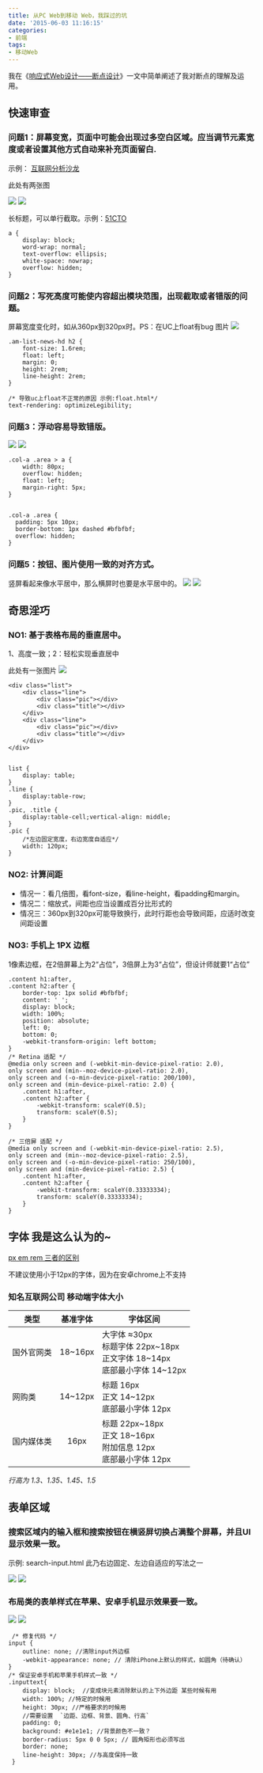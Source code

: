 ```yaml
---
title: 从PC Web到移动 Web，我踩过的坑
date: '2015-06-03 11:16:15'
categories:
- 前端
tags:
- 移动Web
---
```


我在《[响应式Web设计——断点设计](http://www.xiaoxili.com/2015/06/03/break-of-responsive-web-design/)》一文中简单阐述了我对断点的理解及运用。

## 快速审查

### 问题1：屏幕变宽，页面中可能会出现过多空白区域。应当调节元素宽度或者设置其他方式自动来补充页面留白.

示例： [互联网分析沙龙](http://www.techxue.com/)

<!--more-->

此处有两张图

![](http://devconf.qiniudn.com/list-more.png)
![](http://devconf.qiniudn.com/51cto-pic.png)

长标题，可以单行截取。示例：[51CTO](http://www.51cto.com/)

```
a {
	display: block;
	word-wrap: normal;
	text-overflow: ellipsis;
	white-space: nowrap;
	overflow: hidden;
}
```

### 问题2：写死高度可能使内容超出模块范围，出现截取或者错版的问题。

屏幕宽度变化时，如从360px到320px时。PS：在UC上float有bug
图片
![](http://devconf.qiniudn.com/height-float.png)

```
.am-list-news-hd h2 {
	font-size: 1.6rem;
	float: left;
	margin: 0;
	height: 2rem;
	line-height: 2rem;
}
```
```
/* 导致uc上float不正常的原因 示例:float.html*/
text-rendering: optimizeLegibility;
```
### 问题3：浮动容易导致错版。
![](http://devconf.qiniudn.com/51cto-float1.png)
![](http://devconf.qiniudn.com/51cto-float.png)

```
.col-a .area > a {
	width: 80px;
	overflow: hidden;
	float: left;
	margin-right: 5px;
}
	
		
.col-a .area {
  padding: 5px 10px;
  border-bottom: 1px dashed #bfbfbf;
  overflow: hidden;
}
```

### 问题5：按钮、图片使用一致的对齐方式。

竖屏看起来像水平居中，那么横屏时也要是水平居中的。
![](http://devconf.qiniudn.com/align-left.png)
![](http://devconf.qiniudn.com/align-left2.png)



## 奇思淫巧

### NO1: 基于表格布局的垂直居中。

1、高度一致；2：轻松实现垂直居中

此处有一张图片
![](http://devconf.qiniudn.com/height-float.png)


```
<div class="list">
	<div class="line">
		<div class="pic"></div>
		<div class="title"></div>
	</div>
	<div class="line">
		<div class="pic"></div>
		<div class="title"></div>
	</div>
</div>

```

```

list {
	display: table;
}
.line {
	display:table-row;
}
.pic, .title {
	display:table-cell;vertical-align: middle;
}
.pic {
	/*左边固定宽度，右边宽度自适应*/
	width: 120px;
}
```


### NO2: 计算间距

* 情况一：看几倍图，看font-size，看line-height，看padding和margin。
* 情况二：缩放式，间距也应当设置成百分比形式的
* 情况三：360px到320px可能导致换行，此时行距也会导致间距，应适时改变间距设置


### NO3: 手机上 1PX 边框

1像素边框，在2倍屏幕上为2“占位”，3倍屏上为3“占位”，但设计师就要1“占位”

```
.content h1:after,
.content h2:after {
    border-top: 1px solid #bfbfbf;
    content: ' ';
    display: block;
    width: 100%;
    position: absolute;
    left: 0;
    bottom: 0;
    -webkit-transform-origin: left bottom;
}
/* Retina 适配 */
@media only screen and (-webkit-min-device-pixel-ratio: 2.0),
only screen and (min--moz-device-pixel-ratio: 2.0),
only screen and (-o-min-device-pixel-ratio: 200/100),
only screen and (min-device-pixel-ratio: 2.0) {
    .content h1:after,
    .content h2:after {
        -webkit-transform: scaleY(0.5);
        transform: scaleY(0.5);
    }
}

/* 三倍屏 适配 */
@media only screen and (-webkit-min-device-pixel-ratio: 2.5),
only screen and (min--moz-device-pixel-ratio: 2.5),
only screen and (-o-min-device-pixel-ratio: 250/100),
only screen and (min-device-pixel-ratio: 2.5) {
    .content h1:after,
    .content h2:after {
        -webkit-transform: scaleY(0.33333334);
        transform: scaleY(0.33333334);
    }
}
```


## 字体 我是这么认为的~

[px em rem 三者的区别](http://www.howsci.com/diffirence-of-px-em-rem.html)

不建议使用小于12px的字体，因为在安卓chrome上不支持

### 知名互联网公司 移动端字体大小

| 类型 | 基准字体	|字体区间 |
| ------------- |:-------------:| -----|
|国外官网类	| 18~16px |大字体 ≈30px<br> 标题字体 22px~18px<br>正文字体 18~14px<br>底部最小字体 14~12px |
|网购类|	14~12px|标题 16px<br>正文 14~12px<br>底部最小字体 12px|
|国内媒体类|16px	|标题 22px~18px<br>正文 18~16px<br>附加信息 12px<br>底部最小字体 12px|


_行高为 1.3、1.35、1.45、1.5_

## 表单区域

### 搜索区域内的输入框和搜索按钮在横竖屏切换占满整个屏幕，并且UI显示效果一致。
示例: search-input.html 此乃右边固定、左边自适应的写法之一

![](http://devconf.qiniudn.com/search-320.png)
![](http://devconf.qiniudn.com/search-568.png)

### 布局类的表单样式在苹果、安卓手机显示效果要一致。
![](http://devconf.qiniudn.com/input-51cto-iphone.png)
![](http://devconf.qiniudn.com/input-51cto-android.png)

```
 /* 修复代码 */
input {
	outline: none; //清除input外边框
	-webkit-appearance: none; // 清除iPhone上默认的样式，如圆角（待确认）
}
/* 保证安卓手机和苹果手机样式一致 */
.inputtext{
    display: block;  //变成块元素消除默认的上下外边距 某些时候有用
    width: 100%; //特定的时候用
    height: 30px; //严格要求的时候用
    //需要设置  `边距、边框、背景、圆角、行高`
    padding: 0;
    background: #e1e1e1; //背景颜色不一致？
    border-radius: 5px 0 0 5px; // 圆角矩形也必须写出
    border: none;
    line-height: 30px; //与高度保持一致
 }
```